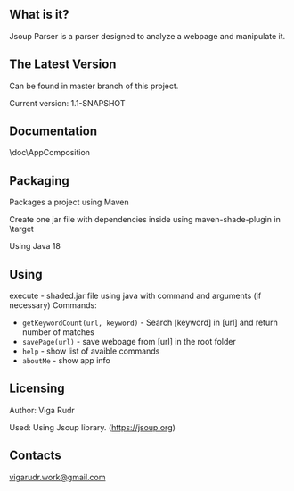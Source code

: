What is it?
-----------
Jsoup Parser is a parser designed to analyze a webpage and manipulate it.

The Latest Version
------------------
Can be found in master branch of this project.

Current version: 1.1-SNAPSHOT

Documentation
-------------
\doc\AppComposition

Packaging
---------
Packages a project using Maven

Create one jar file with dependencies inside using maven-shade-plugin in \target

Using Java 18

Using
--------
execute - shaded.jar file using java with command and arguments (if necessary)
Commands:
- `getKeywordCount(url, keyword)` - Search [keyword] in [url] and return 
number of matches
- `savePage(url)` - save webpage from [url] in the root folder
- `help` - show list of avaible commands
- `aboutMe` - show app info

Licensing
---------
Author: Viga Rudr

Used: Using Jsoup library. (https://jsoup.org) 

Contacts
--------
vigarudr.work@gmail.com
